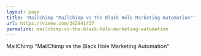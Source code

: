 ```yaml
---
layout: page
title: 'MailChimp "MailChimp vs the Black Hole Marketing Automation"'
url: https://vimeo.com/342941437
permalink: mailchimp-vs-the-black-hole-marketing-automation
---
```


MailChimp "MailChimp vs the Black Hole Marketing Automation"
